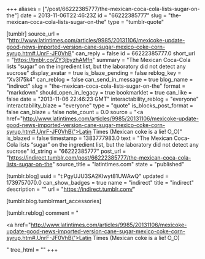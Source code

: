 +++
aliases = ["/post/66222385777/the-mexican-coca-cola-lists-sugar-on-the"]
date = 2013-11-06T22:46:23Z
id = "66222385777"
slug = "the-mexican-coca-cola-lists-sugar-on-the"
type = "tumblr-quote"

[tumblr]
source_url = "http://www.latintimes.com/articles/9985/20131106/mexicoke-update-good-news-imported-version-cane-sugar-mexico-coke-corn-syrup.htm#.UnrF-JF0VhB"
can_reply = false
id = 66222385777.0
short_url = "https://tmblr.co/ZY3jbyzhAMfn"
summary = "The Mexican Coca-Cola lists “sugar” on the ingredient list, but the laboratory did not detect any sucrose"
display_avatar = true
is_blaze_pending = false
reblog_key = "Xv3l75k4"
can_reblog = false
can_send_in_message = true
blog_name = "indirect"
slug = "the-mexican-coca-cola-lists-sugar-on-the"
format = "markdown"
should_open_in_legacy = true
bookmarklet = true
can_like = false
date = "2013-11-06 22:46:23 GMT"
interactability_reblog = "everyone"
interactability_blaze = "everyone"
type = "quote"
is_blocks_post_format = false
can_blaze = false
note_count = 0.0
source = "<a href=\"http://www.latintimes.com/articles/9985/20131106/mexicoke-update-good-news-imported-version-cane-sugar-mexico-coke-corn-syrup.htm#.UnrF-JF0VhB\">Latin Times</a> (Mexican coke is a lie! O_O)"
is_blazed = false
timestamp = 1383777983.0
text = "The Mexican Coca-Cola lists &ldquo;sugar&rdquo; on the ingredient list, but the laboratory did not detect any sucrose"
id_string = "66222385777"
post_url = "https://indirect.tumblr.com/post/66222385777/the-mexican-coca-cola-lists-sugar-on-the"
source_title = "latintimes.com"
state = "published"

[tumblr.blog]
uuid = "t:PgyUJU3SA2Klwyt81UWAwQ"
updated = 1739757070.0
can_show_badges = true
name = "indirect"
title = "indirect"
description = ""
url = "https://indirect.tumblr.com/"

[tumblr.blog.tumblrmart_accessories]

[tumblr.reblog]
comment = "<p><a href=\"http://www.latintimes.com/articles/9985/20131106/mexicoke-update-good-news-imported-version-cane-sugar-mexico-coke-corn-syrup.htm#.UnrF-JF0VhB\">Latin Times</a> (Mexican coke is a lie! O_O)</p>"
tree_html = ""
+++
